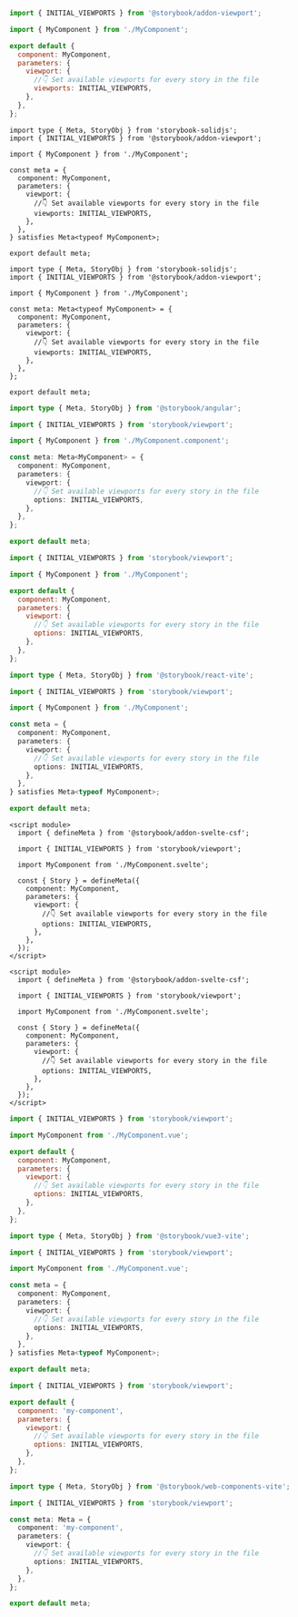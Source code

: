 ```js filename="MyComponent.stories.js|jsx" renderer="solid" language="js" tabTitle="Without globals API"
import { INITIAL_VIEWPORTS } from '@storybook/addon-viewport';

import { MyComponent } from './MyComponent';

export default {
  component: MyComponent,
  parameters: {
    viewport: {
      //👇 Set available viewports for every story in the file
      viewports: INITIAL_VIEWPORTS,
    },
  },
};
```

```tsx filename="MyComponent.stories.ts|tsx" renderer="solid" language="ts-4-9" tabTitle="Without globals API"
import type { Meta, StoryObj } from 'storybook-solidjs';
import { INITIAL_VIEWPORTS } from '@storybook/addon-viewport';

import { MyComponent } from './MyComponent';

const meta = {
  component: MyComponent,
  parameters: {
    viewport: {
      //👇 Set available viewports for every story in the file
      viewports: INITIAL_VIEWPORTS,
    },
  },
} satisfies Meta<typeof MyComponent>;

export default meta;
```

```tsx filename="MyComponent.stories.ts|tsx" renderer="solid" language="ts" tabTitle="Without globals API"
import type { Meta, StoryObj } from 'storybook-solidjs';
import { INITIAL_VIEWPORTS } from '@storybook/addon-viewport';

import { MyComponent } from './MyComponent';

const meta: Meta<typeof MyComponent> = {
  component: MyComponent,
  parameters: {
    viewport: {
      //👇 Set available viewports for every story in the file
      viewports: INITIAL_VIEWPORTS,
    },
  },
};

export default meta;
```

```ts filename="MyComponent.stories.ts" renderer="angular" language="ts"
import type { Meta, StoryObj } from '@storybook/angular';

import { INITIAL_VIEWPORTS } from 'storybook/viewport';

import { MyComponent } from './MyComponent.component';

const meta: Meta<MyComponent> = {
  component: MyComponent,
  parameters: {
    viewport: {
      //👇 Set available viewports for every story in the file
      options: INITIAL_VIEWPORTS,
    },
  },
};

export default meta;
```

```js filename="MyComponent.stories.js|jsx" renderer="react" language="js"
import { INITIAL_VIEWPORTS } from 'storybook/viewport';

import { MyComponent } from './MyComponent';

export default {
  component: MyComponent,
  parameters: {
    viewport: {
      //👇 Set available viewports for every story in the file
      options: INITIAL_VIEWPORTS,
    },
  },
};
```

```ts filename="MyComponent.stories.ts|tsx" renderer="react" language="ts"
import type { Meta, StoryObj } from '@storybook/react-vite';

import { INITIAL_VIEWPORTS } from 'storybook/viewport';

import { MyComponent } from './MyComponent';

const meta = {
  component: MyComponent,
  parameters: {
    viewport: {
      //👇 Set available viewports for every story in the file
      options: INITIAL_VIEWPORTS,
    },
  },
} satisfies Meta<typeof MyComponent>;

export default meta;
```

```svelte filename="MyComponent.stories.svelte" renderer="svelte" language="js"
<script module>
  import { defineMeta } from '@storybook/addon-svelte-csf';

  import { INITIAL_VIEWPORTS } from 'storybook/viewport';

  import MyComponent from './MyComponent.svelte';

  const { Story } = defineMeta({
    component: MyComponent,
    parameters: {
      viewport: {
        //👇 Set available viewports for every story in the file
        options: INITIAL_VIEWPORTS,
      },
    },
  });
</script>
```

```svelte filename="MyComponent.stories.svelte" renderer="svelte" language="ts"
<script module>
  import { defineMeta } from '@storybook/addon-svelte-csf';

  import { INITIAL_VIEWPORTS } from 'storybook/viewport';

  import MyComponent from './MyComponent.svelte';

  const { Story } = defineMeta({
    component: MyComponent,
    parameters: {
      viewport: {
        //👇 Set available viewports for every story in the file
        options: INITIAL_VIEWPORTS,
      },
    },
  });
</script>
```

```js filename="MyComponent.stories.js" renderer="vue" language="js"
import { INITIAL_VIEWPORTS } from 'storybook/viewport';

import MyComponent from './MyComponent.vue';

export default {
  component: MyComponent,
  parameters: {
    viewport: {
      //👇 Set available viewports for every story in the file
      options: INITIAL_VIEWPORTS,
    },
  },
};
```

```ts filename="MyComponent.stories.ts" renderer="vue" language="ts"
import type { Meta, StoryObj } from '@storybook/vue3-vite';

import { INITIAL_VIEWPORTS } from 'storybook/viewport';

import MyComponent from './MyComponent.vue';

const meta = {
  component: MyComponent,
  parameters: {
    viewport: {
      //👇 Set available viewports for every story in the file
      options: INITIAL_VIEWPORTS,
    },
  },
} satisfies Meta<typeof MyComponent>;

export default meta;
```

```js filename="MyComponent.stories.js" renderer="web-components" language="js"
import { INITIAL_VIEWPORTS } from 'storybook/viewport';

export default {
  component: 'my-component',
  parameters: {
    viewport: {
      //👇 Set available viewports for every story in the file
      options: INITIAL_VIEWPORTS,
    },
  },
};
```

```ts filename="MyComponent.stories.ts" renderer="web-components" language="ts"
import type { Meta, StoryObj } from '@storybook/web-components-vite';

import { INITIAL_VIEWPORTS } from 'storybook/viewport';

const meta: Meta = {
  component: 'my-component',
  parameters: {
    viewport: {
      //👇 Set available viewports for every story in the file
      options: INITIAL_VIEWPORTS,
    },
  },
};

export default meta;
```
